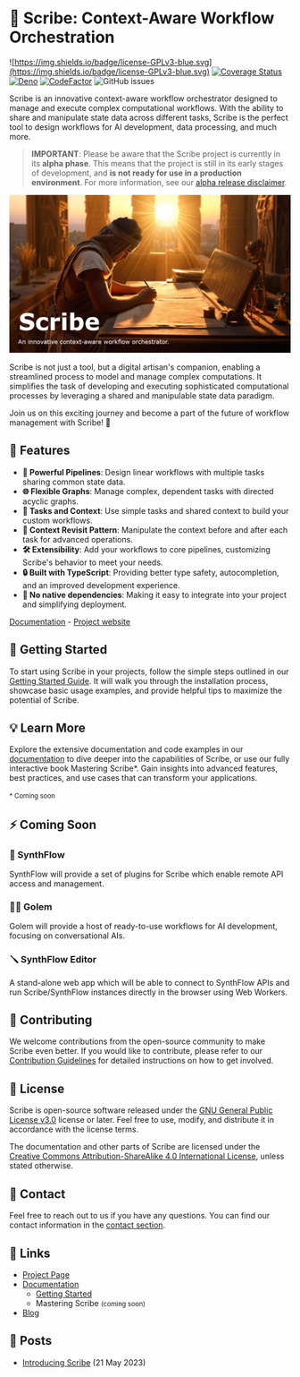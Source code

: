 # **📜 Scribe: Context-Aware Workflow Orchestration**

![https://img.shields.io/badge/license-GPLv3-blue.svg](https://img.shields.io/badge/license-GPLv3-blue.svg)
[![Coverage Status](https://coveralls.io/repos/github/WeCanDoBetter/scribe/badge.svg)](https://coveralls.io/github/WeCanDoBetter/scribe)
[![Deno](https://github.com/WeCanDoBetter/scribe/actions/workflows/deno.yml/badge.svg)](https://github.com/WeCanDoBetter/scribe/actions/workflows/deno.yml)
[![CodeFactor](https://www.codefactor.io/repository/github/wecandobetter/scribe/badge/main)](https://www.codefactor.io/repository/github/wecandobetter/scribe/overview/main)
![GitHub issues](https://img.shields.io/github/issues/WeCanDoBetter/scribe)

Scribe is an innovative context-aware workflow orchestrator designed to manage
and execute complex computational workflows. With the ability to share and
manipulate state data across different tasks, Scribe is the perfect tool to
design workflows for AI development, data processing, and much more.

> **IMPORTANT**: Please be aware that the Scribe project is currently in its
> **alpha phase**. This means that the project is still in its early stages of
> development, and **is not ready for use in a production environment**. For
> more information, see our [alpha release disclaimer](ALPHA.md).

![Scribe](./.github/img/scribe-text.png)

Scribe is not just a tool, but a digital artisan's companion, enabling a
streamlined process to model and manage complex computations. It simplifies the
task of developing and executing sophisticated computational processes by
leveraging a shared and manipulable state data paradigm.

Join us on this exciting journey and become a part of the future of workflow
management with Scribe! 🥳

## 🎉 Features

- **🚀 Powerful Pipelines**: Design linear workflows with multiple tasks sharing
  common state data.
- **🌐 Flexible Graphs**: Manage complex, dependent tasks with directed acyclic
  graphs.
- **🧩 Tasks and Context**: Use simple tasks and shared context to build your
  custom workflows.
- **🔄 Context Revisit Pattern**: Manipulate the context before and after each
  task for advanced operations.
- **🛠️ Extensibility**: Add your workflows to core pipelines, customizing
  Scribe's behavior to meet your needs.
- **🔒 Built with TypeScript**: Providing better type safety, autocompletion,
  and an improved development experience.
- **💪 No native dependencies**: Making it easy to integrate into your project
  and simplifying deployment.

[Documentation](https://scribe.wcdb.life) - [Project website](https://www.wcdb.life/scribe)

## 🚀 Getting Started

To start using Scribe in your projects, follow the simple steps outlined in our
[Getting Started Guide](https://scribe.wcdb.life/getting-started/introduction). It will walk you through the installation
process, showcase basic usage examples, and provide helpful tips to maximize the
potential of Scribe.

## 💡 Learn More

Explore the extensive documentation and code examples in our
[documentation](https://scribe.wcdb.life) to dive deeper into the capabilities of Scribe, or use
our fully interactive book Mastering Scribe*. Gain insights
into advanced features, best practices, and use cases that can transform your
applications.

<small>* Coming soon</small>

## ⚡ Coming Soon

### 🌊 SynthFlow

SynthFlow will provide a set of plugins for Scribe which enable remote API
access and management.

### 🙋‍♂️ Golem

Golem will provide a host of ready-to-use workflows for AI development, focusing
on conversational AIs.

### 🪛 SynthFlow Editor

A stand-alone web app which will be able to connect to SynthFlow APIs and run
Scribe/SynthFlow instances directly in the browser using Web Workers.

## 🤝 Contributing

We welcome contributions from the open-source community to make Scribe even
better. If you would like to contribute, please refer to our
[Contribution Guidelines](CONTRIBUTING.md) for detailed instructions on how to
get involved.

## 📄 License

Scribe is open-source software released under the
[GNU General Public License v3.0](https://www.gnu.org/licenses/gpl-3.0.en.html)
license or later. Feel free to use, modify, and distribute it in accordance with
the license terms.

The documentation and other parts of Scribe are licensed under the
[Creative Commons Attribution-ShareAlike 4.0 International License](http://creativecommons.org/licenses/by-sa/4.0/),
unless stated otherwise.

## 📧 Contact

Feel free to reach out to us if you have any questions. You can find our contact
information in the [contact section](CONTACT.md).

## 🔗 Links

- [Project Page](https://www.wcdb.life/scribe)
- [Documentation](https://scribe.wcdb.life)
  - [Getting Started](https://scribe.wcdb.life/getting-started/introduction)
  - Mastering Scribe <small>(coming soon)</small>
- [Blog](https://www.wcdb.life/blog)

## 📰 Posts

- [Introducing Scribe](https://www.wcdb.life/blog/introducing-scribe) (21
  May 2023)
